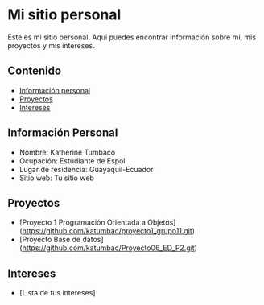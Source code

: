 # Mi sitio personal

Este es mi sitio personal. Aquí puedes encontrar información sobre mí, mis proyectos y mis intereses.

## Contenido

* [Información personal](#información-personal)
* [Proyectos](#proyectos)
* [Intereses](#intereses)

## Información Personal

* Nombre: Katherine Tumbaco
* Ocupación: Estudiante de Espol
* Lugar de residencia: Guayaquil-Ecuador
* Sitio web: Tu sitio web
  
## Proyectos
* [Proyecto 1 Programación Orientada a Objetos] (https://github.com/katumbac/proyecto1_grupo11.git)
* [Proyecto Base de datos] (https://github.com/katumbac/Proyecto06_ED_P2.git)
  
## Intereses

* [Lista de tus intereses]

